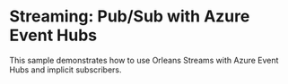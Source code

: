 # Streaming: Pub/Sub with Azure Event Hubs

This sample demonstrates how to use Orleans Streams with Azure Event Hubs and implicit subscribers.